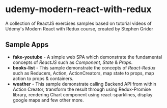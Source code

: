 # udemy-modern-react-with-redux
A collection of ReactJS exercises samples based on tutorial videos of Udemy's Modern React with Redux course, created by Stephen Grider

## Sample Apps
- **fake-youtube** - A simple web SPA which demonstrate the fundamental concepts of *ReactJS* such as *Component*, *State* & *Props*.
- **books-list** - This sample demonstrate the concepts of *React-Redux* such as Reducers, Action, ActionCreators, map state to props, map action to props & containers.
- **weather** - This sample demonstrate calling Backend API from within Action Creator, transform the result through using Redux-Promise library, rendering Chart component using react-sparklines, display google maps and few other more.
